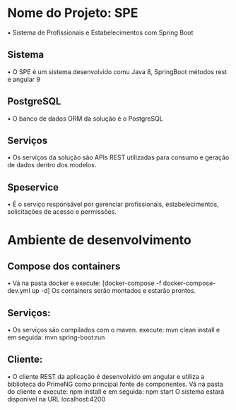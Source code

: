 # Nome do Projeto: SPE
• Sistema de Profissionais e Estabelecimentos com Spring Boot

## Sistema
• O SPE é um sistema desenvolvido comu Java 8, SpringBoot métodos rest e angular 9

## PostgreSQL
• O banco de dados ORM da solução é o PostgreSQL

## Serviços
• Os serviços da solução são APIs REST utilizadas para consumo e geração de dados dentro dos modelos. 

## Speservice
• É o serviço responsável por gerenciar profissionais, estabelecimentos, solicitações de acesso e permissões.


# Ambiente de desenvolvimento

## Compose dos containers
• Vá na pasta docker e execute:
[docker-compose -f docker-compose-dev.yml up -d]
Os containers serão montados e estarão prontos.

## Serviços:
• Os serviços são compilados com o maven.
execute:
mvn clean install
e em seguida:
mvn spring-boot:run

## Cliente:
• O cliente REST da aplicação é desenvolvido em angular e utiliza a biblioteca do PrimeNG como principal fonte de componentes.
Vá na pasta do cliente e execute:
npm install
e em seguida:
npm start
O sistema estará disponível na URL localhost:4200
